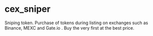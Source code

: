 # cex_sniper
Sniping token. Purchase of tokens during listing on exchanges such as Binance, MEXC and Gate.io . Buy the very first at the best price.
